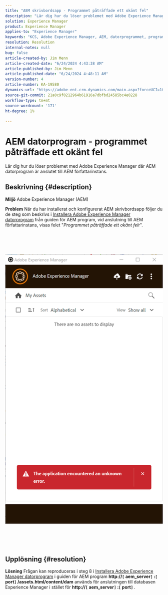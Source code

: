 ```yaml
---
title: "AEM skrivbordsapp - Programmet påträffade ett okänt fel"
description: "Lär dig hur du löser problemet med Adobe Experience Manager där det AEM datorprogrammet är anslutet till AEM författarinstans."
solution: Experience Manager
product: Experience Manager
applies-to: "Experience Manager"
keywords: "KCS, Adobe Experience Manager, AEM, datorprogrammet, programmet råkade ut för ett okänt fel, Frågor och svar"
resolution: Resolution
internal-notes: null
bug: false
article-created-by: Jim Menn
article-created-date: "6/24/2024 4:43:38 AM"
article-published-by: Jim Menn
article-published-date: "6/24/2024 4:48:11 AM"
version-number: 4
article-number: KA-19580
dynamics-url: "https://adobe-ent.crm.dynamics.com/main.aspx?forceUCI=1&pagetype=entityrecord&etn=knowledgearticle&id=5b64ce51-e431-ef11-8409-000d3a5a67ba"
source-git-commit: 21a0c9f0212964b61916a7dbfbd24585bc4e0228
workflow-type: tm+mt
source-wordcount: '171'
ht-degree: 1%

---
```


# AEM datorprogram - programmet påträffade ett okänt fel


Lär dig hur du löser problemet med Adobe Experience Manager där AEM datorprogram är anslutet till AEM författarinstans.

## Beskrivning {#description}


<b>Miljö</b>
Adobe Experience Manager (AEM)

<b>Problem</b>
När du har installerat och konfigurerat AEM skrivbordsapp följer du de steg som beskrivs i [Installera Adobe Experience Manager datorprogram](https://experienceleague.adobe.com/docs/experience-manager-desktop-app/using/install-upgrade.html?lang=en#install-v2) från guiden för AEM program, vid anslutning till AEM författarinstans, visas felet &quot;*Programmet påträffade ett okänt fel*r&quot;.
<br><br><br> <br><br> ![](assets/___5c64ce51-e431-ef11-8409-000d3a5a67ba___.png)<br><br> <br><br> 

## Upplösning {#resolution}


<b>Lösning</b>
Frågan kan reproduceras i steg 8 i [Installera Adobe Experience Manager datorprogram](https://experienceleague.adobe.com/docs/experience-manager-desktop-app/using/install-upgrade.html?lang=en#install-v2) i guiden för AEM program <b>http://`[` aem_server`]` :`[` port`]` /assets.html/content/dam</b> används för anslutningen till databasen Experience Manager i stället för <b>http://`[` aem_server`]` :`[` port`]` </b>.
